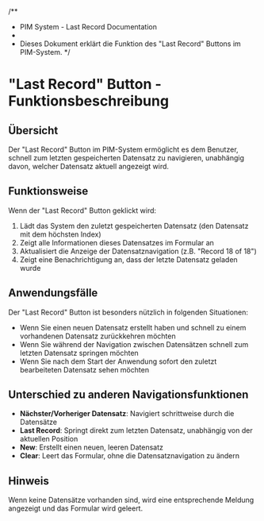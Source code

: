 /**
 * PIM System - Last Record Documentation
 * 
 * Dieses Dokument erklärt die Funktion des "Last Record" Buttons im PIM-System.
 */

# "Last Record" Button - Funktionsbeschreibung

## Übersicht
Der "Last Record" Button im PIM-System ermöglicht es dem Benutzer, schnell zum letzten gespeicherten Datensatz zu navigieren, unabhängig davon, welcher Datensatz aktuell angezeigt wird.

## Funktionsweise
Wenn der "Last Record" Button geklickt wird:
1. Lädt das System den zuletzt gespeicherten Datensatz (den Datensatz mit dem höchsten Index)
2. Zeigt alle Informationen dieses Datensatzes im Formular an
3. Aktualisiert die Anzeige der Datensatznavigation (z.B. "Record 18 of 18")
4. Zeigt eine Benachrichtigung an, dass der letzte Datensatz geladen wurde

## Anwendungsfälle
Der "Last Record" Button ist besonders nützlich in folgenden Situationen:
- Wenn Sie einen neuen Datensatz erstellt haben und schnell zu einem vorhandenen Datensatz zurückkehren möchten
- Wenn Sie während der Navigation zwischen Datensätzen schnell zum letzten Datensatz springen möchten
- Wenn Sie nach dem Start der Anwendung sofort den zuletzt bearbeiteten Datensatz sehen möchten

## Unterschied zu anderen Navigationsfunktionen
- **Nächster/Vorheriger Datensatz**: Navigiert schrittweise durch die Datensätze
- **Last Record**: Springt direkt zum letzten Datensatz, unabhängig von der aktuellen Position
- **New**: Erstellt einen neuen, leeren Datensatz
- **Clear**: Leert das Formular, ohne die Datensatznavigation zu ändern

## Hinweis
Wenn keine Datensätze vorhanden sind, wird eine entsprechende Meldung angezeigt und das Formular wird geleert.
